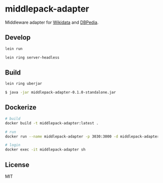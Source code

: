 # middlepack-adapter

Middleware adapter for [Wikidata](https://query.wikidata.org/) and [DBPedia](http://dbpedia.org/sparql).


## Develop

```bash
lein run

lein ring server-headless
```


## Build
```bash
lein ring uberjar

$ java -jar middlepack-adapter-0.1.0-standalone.jar
```

## Dockerize
```bash
# build
docker build -t middlepack-adapter:latest .

# run
docker run --name middlepack-adapter -p 3030:3000 -d middlepack-adapter

# login
docker exec -it middlepack-adapter sh
```

## License

MIT
